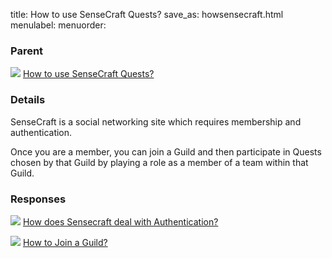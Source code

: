 title: How to use SenseCraft Quests?
save_as: howsensecraft.html
menulabel:
menuorder:

### Parent
![]({static}/images/ibis/issue_sm.png) [How to use SenseCraft Quests?](usequests.html)

### Details
SenseCraft is a social networking site which requires membership and authentication.

Once you are a member, you can join a Guild and then participate in Quests chosen by that Guild by playing a role as a member of a team within that Guild.

### Responses
![]({static}/images/ibis/issue_sm.png) [How does Sensecraft deal with Authentication?](howauthenticate.html)

![]({static}/images/ibis/issue_sm.png) [How to Join a Guild?](howjoinguild.html)